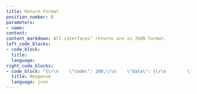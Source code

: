 ```yaml
---
title: Return Format
position_number: 8
parameters:
- name:
content:
content_markdown: All interfaces’ returns are in JSON format.
left_code_blocks:
- code_block:
  title:
  language:
right_code_blocks:
- code_block: "{\r\n    \"code\": 200,\r\n    \"data\": {\r\n        \"serverTime\": 1733961600000\r\n    },\r\n    \"msg\": \"success.\",\r\n    \"msgInfo\": null\r\n}"
  title: Response
  language: json
---
```

